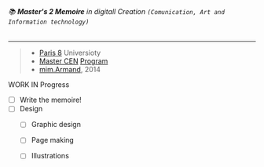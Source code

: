 ###### :books: **Master's 2 Memoire** in digitall Creation `(Comunication, Art and Information technology)`
****
> * [Paris 8](http://www.univ-paris8.fr/ "University's website") Universioty
> * [Master CEN](http://www.crossmedias.fr/ "Programs site and blog") [Program](http://www.univ-paris8.fr/Master-creation-et-edition "Programs department in universitiy's website")
> * [mim.Armand](http://armand.eu/), 2014 


WORK IN Progress
- [ ] Write the memoire!
- [ ] Design
	- [ ] Graphic design
	- [ ] Page making
	- [ ] Illustrations
















